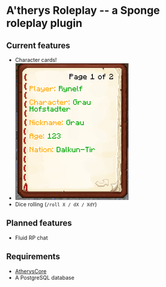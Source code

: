 # A'therys Roleplay -- a Sponge roleplay plugin

## Current features
  * Character cards! 
  *  ![pic](https://github.com/Atherys-Horizons/AtherysRoleplay/blob/master/card.png)
  * Dice rolling (`/roll X / dX / XdY`)
  
## Planned features
   * Fluid RP chat
  
## Requirements
  * [AtherysCore](https://github.com/Atherys-Horizons/AtherysCore)
  * A PostgreSQL database
